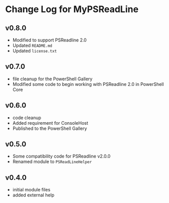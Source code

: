 # Change Log for MyPSReadLine

## v0.8.0

+ Modified to support PSReadline 2.0
+ Updated `README.md`
+ Updated `license.txt`

## v0.7.0

+ file cleanup for the PowerShell Gallery
+ Modified some code to begin working with PSReadline 2.0 in PowerShell Core

## v0.6.0

+ code cleanup
+ Added requirement for ConsoleHost
+ Published to the PowerShell Gallery

## v0.5.0

+ Some compatibility code for PSReadline v2.0.0
+ Renamed module to `PSReadLineHelper`

## v0.4.0

+ initial module files
+ added external help
